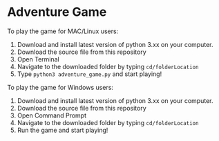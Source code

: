 # Adventure Game

To play the game for MAC/Linux users:
1. Download and install latest version of python 3.xx on your computer.
2. Download the source file from this repository
3. Open Terminal 
4. Navigate to the downloaded folder by typing ```cd/folderLocation```
5. Type ```python3 adventure_game.py``` and start playing!

To play the game for Windows users:
1. Download and install latest version of python 3.xx on your computer.
2. Download the source file from this repository
3. Open Command Prompt
4. Navigate to the downloaded folder by typing ```cd/folderLocation```
5. Run the game and start playing!
 
